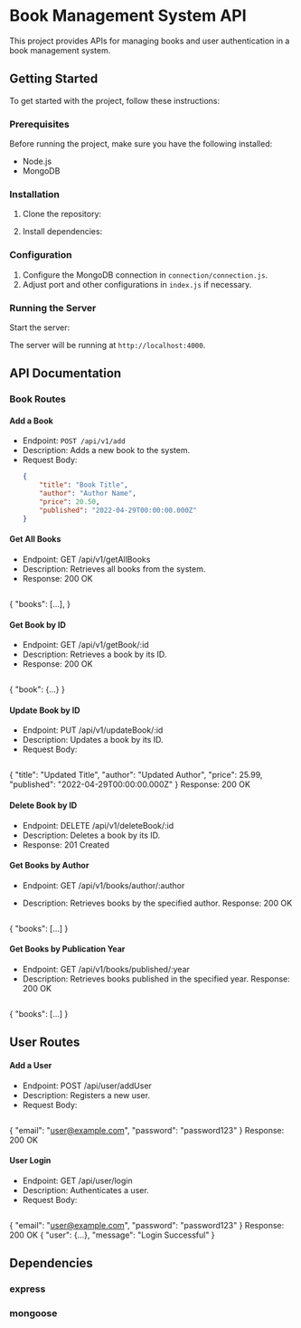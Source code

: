 # Book Management System API

This project provides APIs for managing books and user authentication in a book management system.

## Getting Started

To get started with the project, follow these instructions:

### Prerequisites

Before running the project, make sure you have the following installed:

- Node.js
- MongoDB

### Installation

1. Clone the repository:


2. Install dependencies:


### Configuration

1. Configure the MongoDB connection in `connection/connection.js`.
2. Adjust port and other configurations in `index.js` if necessary.

### Running the Server

Start the server:


The server will be running at `http://localhost:4000`.

## API Documentation

### Book Routes

#### Add a Book

- Endpoint: `POST /api/v1/add`
- Description: Adds a new book to the system.
- Request Body:
  ```json
  {
      "title": "Book Title",
      "author": "Author Name",
      "price": 20.50,
      "published": "2022-04-29T00:00:00.000Z"
  }

#### Get All Books
- Endpoint: GET /api/v1/getAllBooks
- Description: Retrieves all books from the system.
- Response: 200 OK
  ```json
{
    "books": [...],
}

#### Get Book by ID
- Endpoint: GET /api/v1/getBook/:id
- Description: Retrieves a book by its ID.
- Response: 200 OK
  ```json 
{
    "book": {...}
}

#### Update Book by ID
- Endpoint: PUT /api/v1/updateBook/:id
- Description: Updates a book by its ID.
- Request Body:
  ```json
{
    "title": "Updated Title",
    "author": "Updated Author",
    "price": 25.99,
    "published": "2022-04-29T00:00:00.000Z"
}
Response: 200 OK

#### Delete Book by ID
- Endpoint: DELETE /api/v1/deleteBook/:id
- Description: Deletes a book by its ID.
- Response: 201 Created

#### Get Books by Author
- Endpoint: GET /api/v1/books/author/:author
- Description: Retrieves books by the specified author.
Response: 200 OK

  ```json
{
    "books": [...]
}

#### Get Books by Publication Year
- Endpoint: GET /api/v1/books/published/:year
- Description: Retrieves books published in the specified year.
  Response: 200 OK
  ```json
{
    "books": [...]
}



## User Routes

#### Add a User
- Endpoint: POST /api/user/addUser
- Description: Registers a new user.
- Request Body:
  ```json
{
    "email": "user@example.com",
    "password": "password123"
}
Response: 200 OK

#### User Login
- Endpoint: GET /api/user/login
- Description: Authenticates a user.
- Request Body:
  ```json
{
    "email": "user@example.com",
    "password": "password123"
}
Response: 200 OK
{
    "user": {...},
    "message": "Login Successful"
}

## Dependencies
### express
### mongoose
